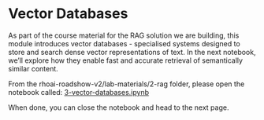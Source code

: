 # Vector Databases

As part of the course material for the RAG solution we are building, this module introduces vector databases - specialised systems designed to store and search dense vector representations of text. In the next notebook, we’ll explore how they enable fast and accurate retrieval of semantically similar content.

From the rhoai-roadshow-v2/lab-materials/2-rag folder, please open the notebook called: <a href="https://github.com/odh-labs/rhoai-roadshow-v2/blob/main/docs/2-rag/notebook/3-vector-databases.ipynb" target="_blank">3-vector-databases.ipynb</a>

When done, you can close the notebook and head to the next page.
